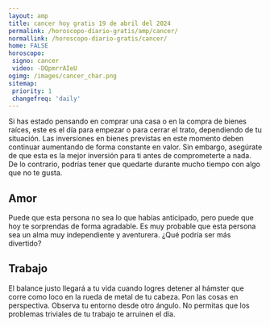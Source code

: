 ```yaml
---
layout: amp
title: cancer hoy gratis 19 de abril del 2024 
permalink: /horoscopo-diario-gratis/amp/cancer/
normallink: /horoscopo-diario-gratis/cancer/
home: FALSE
horoscopo:
 signo: cancer
 video: -DQpmrrAIeU
ogimg: /images/cancer_char.png
sitemap:
 priority: 1
 changefreq: 'daily'
---
```



Si has estado pensando en comprar una casa o en la compra de bienes raíces, este es el día para empezar o para cerrar el trato, dependiendo de tu situación. Las inversiones en bienes previstas en este momento deben continuar aumentando de forma constante en valor. Sin embargo, asegúrate de que esta es la mejor inversión para ti antes de comprometerte a nada. De lo contrario, podrías tener que quedarte durante mucho tiempo con algo que no te gusta.

## Amor

Puede que esta persona no sea lo que habías anticipado, pero puede que hoy te sorprendas de forma agradable. Es muy probable que esta persona sea un alma muy independiente y aventurera. ¿Qué podría ser más divertido?

## Trabajo

El balance justo llegará a tu vida cuando logres detener al hámster que corre como loco en la rueda de metal de tu cabeza. Pon las cosas en perspectiva. Observa tu entorno desde otro ángulo. No permitas que los problemas triviales de tu trabajo te arruinen el día.